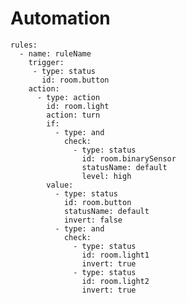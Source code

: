 # Automation

    rules:
      - name: ruleName
        trigger:
         - type: status
           id: room.button
        action:
          - type: action
            id: room.light
            action: turn
            if:
              - type: and
                check:
                  - type: status
                    id: room.binarySensor
                    statusName: default
                    level: high
            value:
              - type: status
                id: room.button
                statusName: default
                invert: false
              - type: and
                check:
                  - type: status
                    id: room.light1
                    invert: true
                  - type: status
                    id: room.light2
                    invert: true
